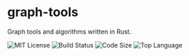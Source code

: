 # graph-tools
Graph tools and algorithms written in Rust.

![MIT License](https://img.shields.io/github/license/kmudmlab/graph-tools)
![Build Status](https://img.shields.io/github/workflow/status/kmudmlab/graph-tools/Build)
![Code Size](https://img.shields.io/github/languages/code-size/kmudmlab/graph-tools)
![Top Language](https://img.shields.io/github/languages/top/kmudmlab/graph-tools)

